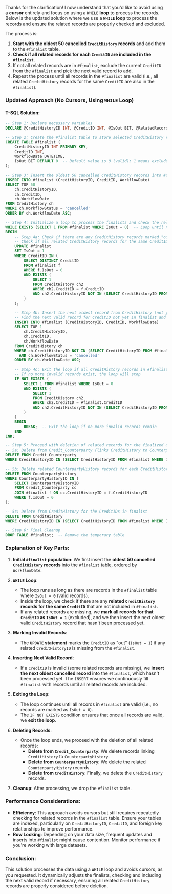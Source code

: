 Thanks for the clarification! I now understand that you'd like to avoid using a **cursor** entirely and focus on using a **`WHILE` loop** to process the records. Below is the updated solution where we use a **`WHILE` loop** to process the records and ensure the related records are properly checked and excluded.

The process is:

1. **Start with the oldest 50 cancelled `CreditHistory` records** and add them to the `#finalist` table.
2. **Check if all related records for each `CreditID` are included in the `#finalist`**.
3. If not all related records are in `#finalist`, exclude the current `CreditID` from the `#finalist` and pick the next valid record to add.
4. Repeat the process until all records in the `#finalist` are valid (i.e., all related `CreditHistory` records for the same `CreditID` are also in the `#finalist`).

### **Updated Approach (No Cursors, Using `WHILE` Loop)**

#### T-SQL Solution:

```sql
-- Step 1: Declare necessary variables
DECLARE @CreditHistoryID INT, @CreditID INT, @IsOut BIT, @RelatedRecords INT;

-- Step 2: Create the #finalist table to store selected CreditHistory records
CREATE TABLE #finalist (
    CreditHistoryID INT PRIMARY KEY,
    CreditID INT,
    WorkflowDate DATETIME,
    IsOut BIT DEFAULT 0  -- Default value is 0 (valid); 1 means excluded (out)
);

-- Step 3: Insert the oldest 50 cancelled CreditHistory records into #finalist
INSERT INTO #finalist (CreditHistoryID, CreditID, WorkflowDate)
SELECT TOP 50
    ch.CreditHistoryID,
    ch.CreditID,
    ch.WorkflowDate
FROM CreditHistory ch
WHERE ch.WorkflowStatus = 'cancelled'
ORDER BY ch.WorkflowDate ASC;

-- Step 4: Initialize a loop to process the finalists and check the related records
WHILE EXISTS (SELECT 1 FROM #finalist WHERE IsOut = 0)  -- Loop until no more records to check
BEGIN
    -- Step 4a: Check if there are any CreditHistory records marked "out"
    -- Check if all related CreditHistory records for the same CreditID are present in the finalist
    UPDATE #finalist
    SET IsOut = 1
    WHERE CreditID IN (
        SELECT DISTINCT CreditID
        FROM #finalist f
        WHERE f.IsOut = 0
        AND EXISTS (
            SELECT 1
            FROM CreditHistory ch2
            WHERE ch2.CreditID = f.CreditID
            AND ch2.CreditHistoryID NOT IN (SELECT CreditHistoryID FROM #finalist WHERE IsOut = 0)
        )
    );

    -- Step 4b: Insert the next oldest record from CreditHistory (not yet in finalist)
    -- Find the next valid record for CreditID not yet in finalist and insert it
    INSERT INTO #finalist (CreditHistoryID, CreditID, WorkflowDate)
    SELECT TOP 1 
        ch.CreditHistoryID, 
        ch.CreditID, 
        ch.WorkflowDate
    FROM CreditHistory ch
    WHERE ch.CreditHistoryID NOT IN (SELECT CreditHistoryID FROM #finalist WHERE IsOut = 0)
      AND ch.WorkflowStatus = 'cancelled'
    ORDER BY ch.WorkflowDate ASC;

    -- Step 4c: Exit the loop if all CreditHistory records in #finalist are valid
    -- If no more invalid records exist, the loop will stop
    IF NOT EXISTS (
        SELECT 1 FROM #finalist WHERE IsOut = 0 
        AND EXISTS (
            SELECT 1
            FROM CreditHistory ch2
            WHERE ch2.CreditID = #finalist.CreditID
            AND ch2.CreditHistoryID NOT IN (SELECT CreditHistoryID FROM #finalist WHERE IsOut = 0)
        )
    )
    BEGIN
        BREAK;  -- Exit the loop if no more invalid records remain
    END
END;

-- Step 5: Proceed with deletion of related records for the finalized CreditIDs
-- 5a: Delete from Credit_Counterparty (links CreditHistory to CounterpartyHistory)
DELETE FROM Credit_Counterparty
WHERE CreditHistoryID IN (SELECT CreditHistoryID FROM #finalist WHERE IsOut = 0);

-- 5b: Delete related CounterpartyHistory records for each CreditHistory in the finalist
DELETE FROM CounterpartyHistory
WHERE CounterpartyHistoryID IN (
    SELECT CounterpartyHistoryID
    FROM Credit_Counterparty cc
    JOIN #finalist f ON cc.CreditHistoryID = f.CreditHistoryID
    WHERE f.IsOut = 0
);

-- 5c: Delete from CreditHistory for the CreditIDs in finalist
DELETE FROM CreditHistory
WHERE CreditHistoryID IN (SELECT CreditHistoryID FROM #finalist WHERE IsOut = 0);

-- Step 6: Final Cleanup
DROP TABLE #finalist;  -- Remove the temporary table
```

### **Explanation of Key Parts:**

1. **Initial `#finalist` population**: We first insert the **oldest 50 cancelled `CreditHistory` records** into the `#finalist` table, ordered by `WorkflowDate`.

2. **`WHILE` Loop**: 
   - The loop runs as long as there are records in the `#finalist` table where `IsOut = 0` (valid records).
   - Inside the loop, we check if there are any **related `CreditHistory` records for the same `CreditID`** that are not included in `#finalist`.
   - If any related records are missing, we **mark all records for that `CreditID` as `IsOut = 1`** (excluded), and we then insert the next oldest valid `CreditHistory` record that hasn't been processed yet.
   
3. **Marking Invalid Records**: 
   - The **`UPDATE` statement** marks the `CreditID` as "out" (`IsOut = 1`) if any related `CreditHistoryID` is missing from the `#finalist`.
   
4. **Inserting Next Valid Record**: 
   - If a `CreditID` is invalid (some related records are missing), we **insert the next oldest cancelled record** into the `#finalist`, which hasn't been processed yet. The `INSERT` ensures we continuously fill `#finalist` with records until all related records are included.
   
5. **Exiting the Loop**: 
   - The loop continues until all records in `#finalist` are valid (i.e., no records are marked as `IsOut = 0`).
   - The `IF NOT EXISTS` condition ensures that once all records are valid, we **exit the loop**.

6. **Deleting Records**: 
   - Once the loop ends, we proceed with the deletion of all related records:
     - **Delete from `Credit_Counterparty`**: We delete records linking `CreditHistory` to `CounterpartyHistory`.
     - **Delete from `CounterpartyHistory`**: We delete the related `CounterpartyHistory` records.
     - **Delete from `CreditHistory`**: Finally, we delete the `CreditHistory` records.

7. **Cleanup**: After processing, we drop the `#finalist` table.

### **Performance Considerations**:

- **Efficiency**: This approach avoids cursors but still requires repeatedly checking for related records in the `#finalist` table. Ensure your tables are indexed, particularly on `CreditHistoryID`, `CreditID`, and foreign key relationships to improve performance.
- **Row Locking**: Depending on your data size, frequent updates and inserts into `#finalist` might cause contention. Monitor performance if you're working with large datasets.

### **Conclusion**:
This solution processes the data using a `WHILE` loop and avoids cursors, as you requested. It dynamically adjusts the finalists, checking and including the next valid record if necessary, ensuring all related `CreditHistory` records are properly considered before deletion.
